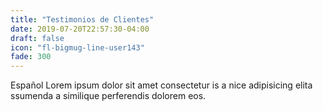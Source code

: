 ```yaml
---
title: "Testimonios de Clientes"
date: 2019-07-20T22:57:30-04:00
draft: false
icon: "fl-bigmug-line-user143"
fade: 300
---
```

Español Lorem ipsum dolor sit amet consectetur is a nice adipisicing elita ssumenda a similique perferendis dolorem eos.